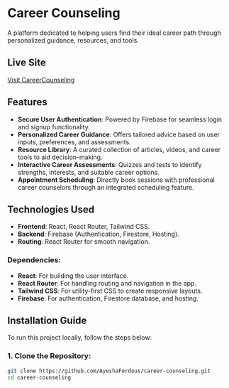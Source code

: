 # **Career Counseling**  
A platform dedicated to helping users find their ideal career path through personalized guidance, resources, and tools.

## **Live Site**  
[Visit CareerCounseling](https://career-counsiling-b3e75.web.app)

## **Features**  
- **Secure User Authentication**: Powered by Firebase for seamless login and signup functionality.  
- **Personalized Career Guidance**: Offers tailored advice based on user inputs, preferences, and assessments.  
- **Resource Library**: A curated collection of articles, videos, and career tools to aid decision-making.  
- **Interactive Career Assessments**: Quizzes and tests to identify strengths, interests, and suitable career options.  
- **Appointment Scheduling**: Directly book sessions with professional career counselors through an integrated scheduling feature.  

## **Technologies Used**  
- **Frontend**: React, React Router, Tailwind CSS.  
- **Backend**: Firebase (Authentication, Firestore, Hosting).  
- **Routing**: React Router for smooth navigation.  

### **Dependencies:**
- **React**: For building the user interface.
- **React Router**: For handling routing and navigation in the app.
- **Tailwind CSS**: For utility-first CSS to create responsive layouts.
- **Firebase**: For authentication, Firestore database, and hosting.

## Installation Guide

To run this project locally, follow the steps below:

### 1. Clone the Repository:
```bash
git clone https://github.com/AyeshaFerdous/career-counseling.git
cd career-counseling
